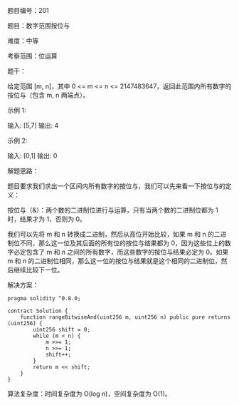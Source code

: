 题目编号：201

题目：数字范围按位与

难度：中等

考察范围：位运算

题干：

给定范围 [m, n]，其中 0 <= m <= n <= 2147483647，返回此范围内所有数字的按位与（包含 m, n 两端点）。

示例 1:

输入: [5,7]
输出: 4

示例 2:

输入: [0,1]
输出: 0

解题思路：

题目要求我们求出一个区间内所有数字的按位与，我们可以先来看一下按位与的定义：

按位与（&）：两个数的二进制位进行与运算，只有当两个数的二进制位都为 1 时，结果才为 1，否则为 0。

我们可以先将 m 和 n 转换成二进制，然后从高位开始比较，如果 m 和 n 的二进制位不同，那么这一位及其后面的所有位的按位与结果都为 0，因为这些位上的数字必定包含了 m 和 n 之间的所有数字，而这些数字的按位与结果必定为 0。如果 m 和 n 的二进制位相同，那么这一位的按位与结果就是这个相同的二进制位，然后继续比较下一位。

解决方案：

```
pragma solidity ^0.8.0;

contract Solution {
    function rangeBitwiseAnd(uint256 m, uint256 n) public pure returns (uint256) {
        uint256 shift = 0;
        while (m < n) {
            m >>= 1;
            n >>= 1;
            shift++;
        }
        return m << shift;
    }
}
```

算法复杂度：时间复杂度为 O(log n)，空间复杂度为 O(1)。